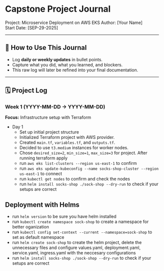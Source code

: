 # Capstone Project Journal
Project: Microservice Deployment on AWS EKS 
Author: [Your Name]  
Start Date: [SEP-29-2025]

---

## 📌 How to Use This Journal
- Log **daily or weekly updates** in bullet points.  
- Capture what you did, what you learned, and blockers.  
- This raw log will later be refined into your final documentation.

---

## 🗓 Project Log

### Week 1 (YYYY-MM-DD → YYYY-MM-DD)
**Focus:** Infrastructure setup with Terraform

- Day 1
  - Set up initial project structure
  - Initialized Terraform project with AWS provider.
  - Created `main.tf`, `variables.tf`, and `outputs.tf`.
  - Decided to use `t3.medium` instances for worker nodes.
  - Chose `desired_size=2`, `min_size=1`, `max_size=3` for project.
After running terraform apply  
  - run `aws eks list-clusters --region us-east-1` to confirm  
  - run `aws eks update-kubeconfig --name socks-shop-cluster --region us-east-1` to connect  
  - run `kubectl get nodes` to confirm and check the nodes
  - run `helm install socks-shop ./sock-shop --dry-run` to check if your setups are correct


## Deployment with Helms
 - run `helm version` to be sure you have helm installed
 - run `kubectl create namespace sock-shop` to create a namespace for better oganization
 - run `kubectl config set-context --current --namespace=sock-shop` to set as default namespace
 - run `helm create sock-shop` to create the helm project, delete the unnecessary files and configure values.yaml, deployment.yaml, service.yaml, ingress.yaml with the neccesary configurations
 - run `helm install socks-shop ./sock-shop --dry-run` to check if your setups are correct


